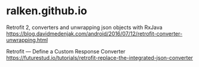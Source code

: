 # ralken.github.io

Retrofit 2, converters and unwrapping json objects with RxJava
https://blog.davidmedenjak.com/android/2016/07/12/retrofit-converter-unwrapping.html

Retrofit — Define a Custom Response Converter
https://futurestud.io/tutorials/retrofit-replace-the-integrated-json-converter
